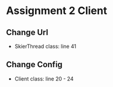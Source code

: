 # Assignment 2 Client

## Change Url
- SkierThread class: line 41

## Change Config
- Client class: line 20 - 24
